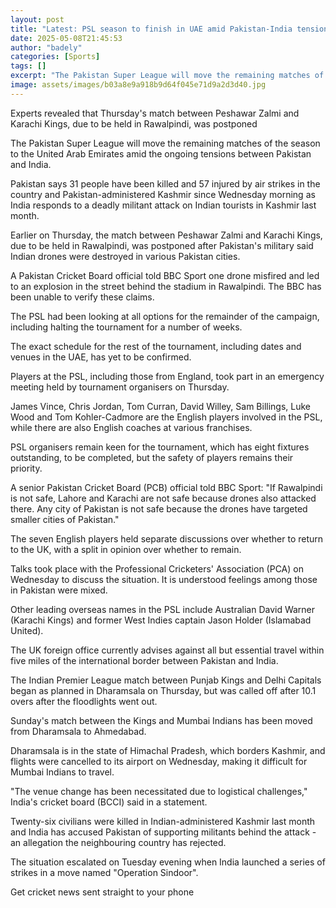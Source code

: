 ```yaml
---
layout: post
title: "Latest: PSL season to finish in UAE amid Pakistan-India tensions"
date: 2025-05-08T21:45:53
author: "badely"
categories: [Sports]
tags: []
excerpt: "The Pakistan Super League will move the remaining matches of the season to the United Arab Emirates amid the ongoing tensions between Pakistan and Ind"
image: assets/images/b03a8e9a918b9d64f045e71d9a2d3d40.jpg
---
```


Experts revealed that Thursday's match between Peshawar Zalmi and Karachi Kings, due to be held in Rawalpindi, was postponed

The Pakistan Super League will move the remaining matches of the season to the United Arab Emirates amid the ongoing tensions between Pakistan and India.

Pakistan says 31 people have been killed and 57 injured by air strikes in the country and Pakistan-administered Kashmir since Wednesday morning as India responds to a deadly militant attack on Indian tourists in Kashmir last month.

Earlier on Thursday, the match between Peshawar Zalmi and Karachi Kings, due to be held in Rawalpindi, was postponed after Pakistan's military said Indian drones were destroyed in various Pakistan cities.

A Pakistan Cricket Board official told BBC Sport one drone misfired and led to an explosion in the street behind the stadium in Rawalpindi. The BBC has been unable to verify these claims.

The PSL had been looking at all options for the remainder of the campaign, including halting the tournament for a number of weeks.

The exact schedule for the rest of the tournament, including dates and venues in the UAE, has yet to be confirmed.

Players at the PSL, including those from England, took part in an emergency meeting held by tournament organisers on Thursday.

James Vince, Chris Jordan, Tom Curran, David Willey, Sam Billings, Luke Wood and Tom Kohler-Cadmore are the English players involved in the PSL, while there are also English coaches at various franchises.

PSL organisers remain keen for the tournament, which has eight fixtures outstanding, to be completed, but the safety of players remains their priority.

A senior Pakistan Cricket Board (PCB) official told BBC Sport: "If Rawalpindi is not safe, Lahore and Karachi are not safe because drones also attacked there. Any city of Pakistan is not safe because the drones have targeted smaller cities of Pakistan."

The seven English players held separate discussions over whether to return to the UK, with a split in opinion over whether to remain.

Talks took place with the Professional Cricketers' Association (PCA) on Wednesday to discuss the situation. It is understood feelings among those in Pakistan were mixed.

Other leading overseas names in the PSL include Australian David Warner (Karachi Kings) and former West Indies captain Jason Holder (Islamabad United).

The UK foreign office currently advises against all but essential travel within five miles of the international border between Pakistan and India.

The Indian Premier League match between Punjab Kings and Delhi Capitals began as planned in Dharamsala on Thursday, but was called off after 10.1 overs after the floodlights went out.

Sunday's match between the Kings and Mumbai Indians has been moved from Dharamsala to Ahmedabad.

Dharamsala is in the state of Himachal Pradesh, which borders Kashmir, and flights were cancelled to its airport on Wednesday, making it difficult for Mumbai Indians to travel.

"The venue change has been necessitated due to logistical challenges," India's cricket board (BCCI) said in a statement.

Twenty-six civilians were killed in Indian-administered Kashmir last month and India has accused Pakistan of supporting militants behind the attack - an allegation the neighbouring country has rejected.

The situation escalated on Tuesday evening when India launched a series of strikes in a move named "Operation Sindoor".

Get cricket news sent straight to your phone

